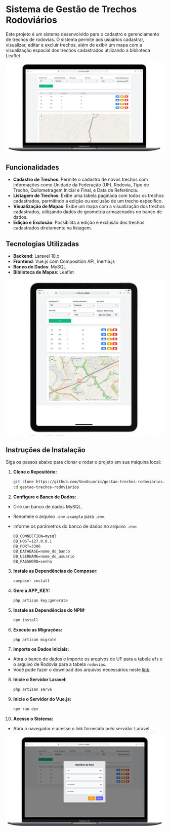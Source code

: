 
# Sistema de Gestão de Trechos Rodoviários

Este projeto é um sistema desenvolvido para o cadastro e gerenciamento de trechos de rodovias. O sistema permite aos usuários cadastrar, visualizar, editar e excluir trechos, além de exibir um mapa com a visualização espacial dos trechos cadastrados utilizando a biblioteca Leaflet.

<img src="home_image.png">

## Funcionalidades

- **Cadastro de Trechos**: Permite o cadastro de novos trechos com informações como Unidade da Federação (UF), Rodovia, Tipo de Trecho, Quilometragem Inicial e Final, e Data de Referência.
- **Listagem de Trechos**: Exibe uma tabela paginada com todos os trechos cadastrados, permitindo a edição ou exclusão de um trecho específico.
- **Visualização de Mapas**: Exibe um mapa com a visualização dos trechos cadastrados, utilizando dados de geometria armazenados no banco de dados.
- **Edição e Exclusão**: Possibilita a edição e exclusão dos trechos cadastrados diretamente na listagem.

## Tecnologias Utilizadas

- **Backend**: Laravel 10.x
- **Frontend**: Vue.js com Composition API, Inertia.js
- **Banco de Dados**: MySQL
- **Biblioteca de Mapas**: Leaflet

<img src="home_image_3.png">

## Instruções de Instalação

Siga os passos abaixo para clonar e rodar o projeto em sua máquina local:

1. **Clone o Repositório:**

   ```bash
   git clone https://github.com/SeuUsuario/gestao-trechos-rodoviarios.git
   cd gestao-trechos-rodoviarios
   ```

2. **Configure o Banco de Dados:**

  - Crie um banco de dados MySQL.
  - Renomeie o arquivo `.env.example` para `.env`.
  - Informe os parâmetros do banco de dados no arquivo `.env`:

    ```
    DB_CONNECTION=mysql
    DB_HOST=127.0.0.1
    DB_PORT=3306
    DB_DATABASE=nome_do_banco
    DB_USERNAME=nome_do_usuario
    DB_PASSWORD=senha
    ```

3. **Instale as Dependências do Composer:**

   ```bash
   composer install
   ```

4. **Gere a APP_KEY:**

   ```bash
   php artisan key:generate
   ```

5. **Instale as Dependências do NPM:**

   ```bash
   npm install
   ```

6. **Execute as Migrações:**

   ```bash
   php artisan migrate
   ```

7. **Importe os Dados Iniciais:**

  - Abra o banco de dados e importe os arquivos de UF para a tabela `ufs` e o arquivo de Rodovia para a tabela `rodovias`.
  - Você pode fazer o download dos arquivos necessários neste [link](https://drive.google.com/drive/folders/1wmtK7Y6xoLY0CPD0HmxI2ZNLP-Y_RUZX?usp=sharing).

8. **Inicie o Servidor Laravel:**

   ```bash
   php artisan serve
   ```

9. **Inicie o Servidor do Vue.js:**

   ```bash
   npm run dev
   ```

10. **Acesse o Sistema:**

  - Abra o navegador e acesse o link fornecido pelo servidor Laravel.

<img src="home_image_2.png">


